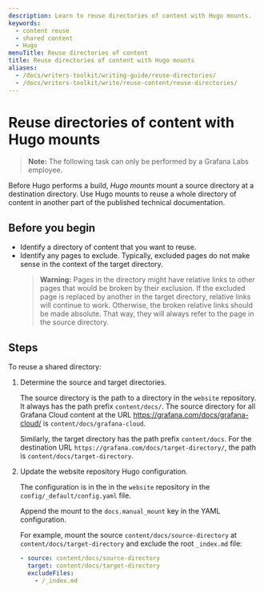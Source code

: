 ```yaml
---
description: Learn to reuse directories of content with Hugo mounts.
keywords:
  - content reuse
  - shared content
  - Hugo
menuTitle: Reuse directories of content
title: Reuse directories of content with Hugo mounts
aliases:
  - /docs/writers-toolkit/writing-guide/reuse-directories/
  - /docs/writers-toolkit/write/reuse-content/reuse-directories/
---
```


# Reuse directories of content with Hugo mounts

> **Note:** The following task can only be performed by a Grafana Labs employee.

Before Hugo performs a build, _Hugo mounts_ mount a source directory at a destination directory.
Use Hugo mounts to reuse a whole directory of content in another part of the published technical documentation.

## Before you begin

- Identify a directory of content that you want to reuse.
- Identify any pages to exclude.
  Typically, excluded pages do not make sense in the context of the target directory.
  > **Warning:** Pages in the directory might have relative links to other pages that would be broken by their exclusion.
  > If the excluded page is replaced by another in the target directory, relative links will continue to work.
  > Otherwise, the broken relative links should be made absolute.
  > That way, they will always refer to the page in the source directory.

## Steps

To reuse a shared directory:

1. Determine the source and target directories.

   The source directory is the path to a directory in the `website` repository.
   It always has the path prefix `content/docs/`.
   The source directory for all Grafana Cloud content at the URL https://grafana.com/docs/grafana-cloud/ is `content/docs/grafana-cloud`.

   Similarly, the target directory has the path prefix `content/docs`.
   For the destination URL `https://grafana.com/docs/target-directory/`, the path is `content/docs/target-directory`.

1. Update the website repository Hugo configuration.

   The configuration is in the in the `website` repository in the `config/_default/config.yaml` file.

   Append the mount to the `docs.manual_mount` key in the YAML configuration.

   For example, mount the source `content/docs/source-directory` at `content/docs/target-directory` and exclude the root `_index.md` file:

   ```yaml
   - source: content/docs/source-directory
     target: content/docs/target-directory
     excludeFiles:
       - /_index.md
   ```
